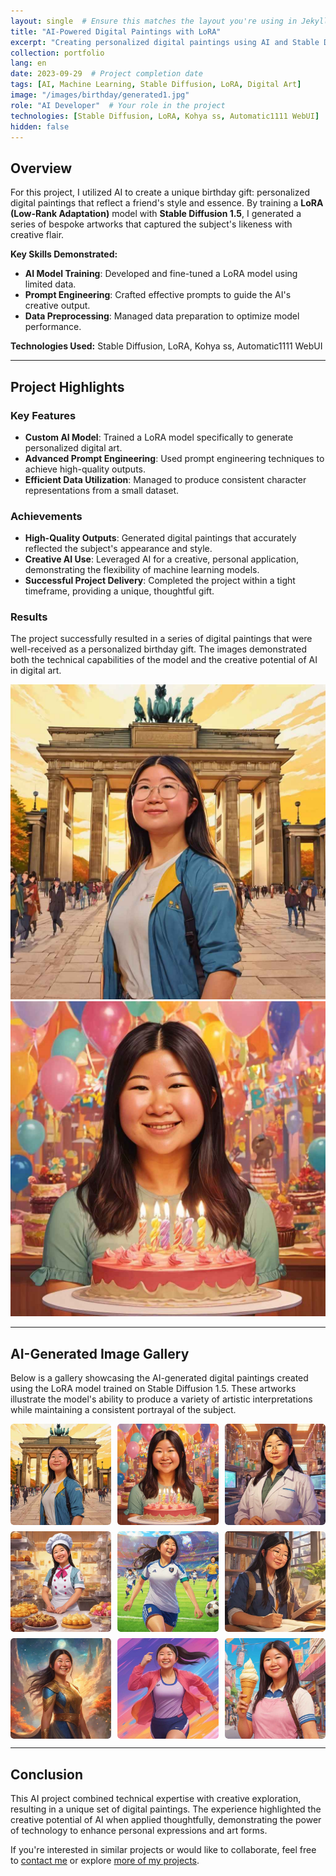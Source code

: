 ```yaml
---
layout: single  # Ensure this matches the layout you're using in Jekyll
title: "AI-Powered Digital Paintings with LoRA"
excerpt: "Creating personalized digital paintings using AI and Stable Diffusion 1.5."
collection: portfolio
lang: en
date: 2023-09-29  # Project completion date
tags: [AI, Machine Learning, Stable Diffusion, LoRA, Digital Art]
image: "/images/birthday/generated1.jpg"
role: "AI Developer"  # Your role in the project
technologies: [Stable Diffusion, LoRA, Kohya ss, Automatic1111 WebUI]  # Technologies used
hidden: false
---
```


## Overview

For this project, I utilized AI to create a unique birthday gift: personalized digital paintings that reflect a friend's style and essence. By training a **LoRA (Low-Rank Adaptation)** model with **Stable Diffusion 1.5**, I generated a series of bespoke artworks that captured the subject's likeness with creative flair.

**Key Skills Demonstrated:**

- **AI Model Training**: Developed and fine-tuned a LoRA model using limited data.
- **Prompt Engineering**: Crafted effective prompts to guide the AI's creative output.
- **Data Preprocessing**: Managed data preparation to optimize model performance.

**Technologies Used:** Stable Diffusion, LoRA, Kohya ss, Automatic1111 WebUI

---

## Project Highlights

### Key Features

- **Custom AI Model**: Trained a LoRA model specifically to generate personalized digital art.
- **Advanced Prompt Engineering**: Used prompt engineering techniques to achieve high-quality outputs.
- **Efficient Data Utilization**: Managed to produce consistent character representations from a small dataset.

### Achievements

- **High-Quality Outputs**: Generated digital paintings that accurately reflected the subject's appearance and style.
- **Creative AI Use**: Leveraged AI for a creative, personal application, demonstrating the flexibility of machine learning models.
- **Successful Project Delivery**: Completed the project within a tight timeframe, providing a unique, thoughtful gift.

### Results

The project successfully resulted in a series of digital paintings that were well-received as a personalized birthday gift. The images demonstrated both the technical capabilities of the model and the creative potential of AI in digital art.

![Result Visualization 1](/images/birthday/generated1.jpg)  
![Result Visualization 2](/images/birthday/generated2.jpg)

---

## AI-Generated Image Gallery

Below is a gallery showcasing the AI-generated digital paintings created using the LoRA model trained on Stable Diffusion 1.5. These artworks illustrate the model's ability to produce a variety of artistic interpretations while maintaining a consistent portrayal of the subject.

<div class="gallery">
  <a href="/images/birthday/generated1.jpg">
    <img src="/images/birthday/generated1.jpg" alt="AI Generated Image 1" style="width:100%">
  </a>
  <a href="/images/birthday/generated2.jpg">
    <img src="/images/birthday/generated2.jpg" alt="AI Generated Image 2" style="width:100%">
  </a>
  <a href="/images/birthday/generated3.jpg">
    <img src="/images/birthday/generated3.jpg" alt="AI Generated Image 3" style="width:100%">
  </a>
  <a href="/images/birthday/generated4.jpg">
    <img src="/images/birthday/generated4.jpg" alt="AI Generated Image 4" style="width:100%">
  </a>
  <a href="/images/birthday/generated5.jpg">
    <img src="/images/birthday/generated5.jpg" alt="AI Generated Image 5" style="width:100%">
  </a>
  <a href="/images/birthday/generated6.jpg">
    <img src="/images/birthday/generated6.jpg" alt="AI Generated Image 6" style="width:100%">
  </a>
  <a href="/images/birthday/generated7.jpg">
    <img src="/images/birthday/generated7.jpg" alt="AI Generated Image 7" style="width:100%">
  </a>
  <a href="/images/birthday/generated8.jpg">
    <img src="/images/birthday/generated8.jpg" alt="AI Generated Image 8" style="width:100%">
  </a>
  <a href="/images/birthday/generated9.jpg">
    <img src="/images/birthday/generated9.jpg" alt="AI Generated Image 9" style="width:100%">
  </a>
</div>

<style>
.gallery {
  display: flex;
  flex-wrap: wrap;
  gap: 10px;
}

.gallery a {
  flex: 1 1 calc(33% - 10px);
  box-sizing: border-box;
  display: block;
  overflow: hidden;
  border-radius: 5px;
  transition: transform 0.3s ease;
}

.gallery a:hover {
  transform: scale(1.05);
}

.gallery img {
  width: 100%;
  height: auto;
  display: block;
  border-radius: 5px;
}
</style>

---

## Conclusion

This AI project combined technical expertise with creative exploration, resulting in a unique set of digital paintings. The experience highlighted the creative potential of AI when applied thoughtfully, demonstrating the power of technology to enhance personal expressions and art forms.

If you're interested in similar projects or would like to collaborate, feel free to [contact me](/contact) or explore [more of my projects](/portfolio/).

